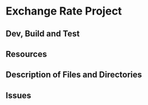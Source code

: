 # Exchange Rate Project

## Dev, Build and Test

## Resources

## Description of Files and Directories

## Issues
